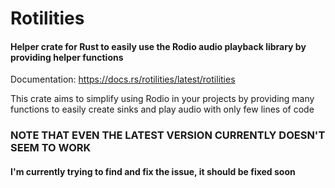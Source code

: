 # Rotilities
#### Helper crate for Rust to easily use the Rodio audio playback library by providing helper functions

Documentation: https://docs.rs/rotilities/latest/rotilities

This crate aims to simplify using Rodio in your projects by providing many functions to easily create sinks and play audio with only few lines of code

### NOTE THAT EVEN THE LATEST VERSION CURRENTLY DOESN'T SEEM TO WORK
#### I'm currently trying to find and fix the issue, it should be fixed soon
